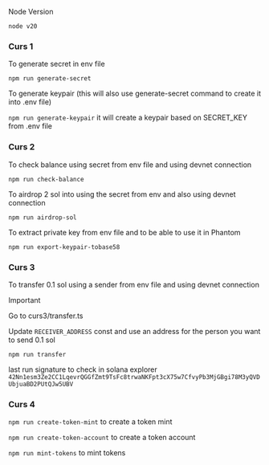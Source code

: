 Node Version

`node v20`

### Curs 1

To generate secret in env file

`npm run generate-secret`

To generate keypair (this will also use generate-secret command to create it into .env file)

`npm run generate-keypair` it will create a keypair based on SECRET_KEY from .env file 

### Curs 2

To check balance using secret from env file and using devnet connection

`npm run check-balance`

To airdrop 2 sol into using the secret from env and also using devnet connection

`npm run airdrop-sol`

To extract private key from env file and to be able to use it in Phantom

`npm run export-keypair-tobase58`

### Curs 3

To transfer 0.1 sol using a sender from env file and using devnet connection

Important 

Go to curs3/transfer.ts

Update `RECEIVER_ADDRESS` const and use an address for the person you want to send 0.1 sol

`npm run transfer`

last run signature to check in solana explorer
`42Nn1esm3Ze2CC1LqevrQGGfZmt9TsFc8trwaNKFpt3cX75w7CfvyPb3MjGBgi78M3yQVDUbjuaBD2PUtQJw5UBV`

### Curs 4

`npm run create-token-mint` to create a token mint

`npm run create-token-account` to create a token account 

`npm run mint-tokens` to mint tokens

